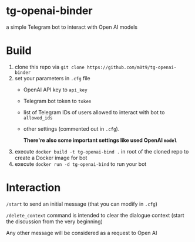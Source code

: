 # tg-openai-binder
a simple Telegram bot to interact with Open AI models

# Build

1. clone this repo via `git clone https://github.com/m0t9/tg-openai-binder`
2. set your parameters in `.cfg` file
   - OpenAI API key to `api_key`
   - Telegram bot token to `token`
   - list of Telegram IDs of users allowed to interact with bot to `allowed_ids`
   - other settings (commented out in `.cfg`).

     **There're also some important settings like used OpenAI `model`**
4. execute `docker build -t tg-openai-bind .` in root of the cloned repo to create a Docker image for bot
5. execute `docker run -d tg-openai-bind` to run your bot

# Interaction

`/start` to send an initial message (that you can modify in `.cfg`)

`/delete_context` command is intended to clear the dialogue context (start the discussion from the very beginning)

Any other message will be considered as a request to Open AI
